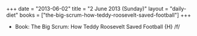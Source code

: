+++
date = "2013-06-02"
title = "2 June 2013 (Sunday)"
layout = "daily-diet"
books = ["the-big-scrum-how-teddy-roosevelt-saved-football"]
+++


* Book: The Big Scrum: How Teddy Roosevelt Saved Football {H} /f/
